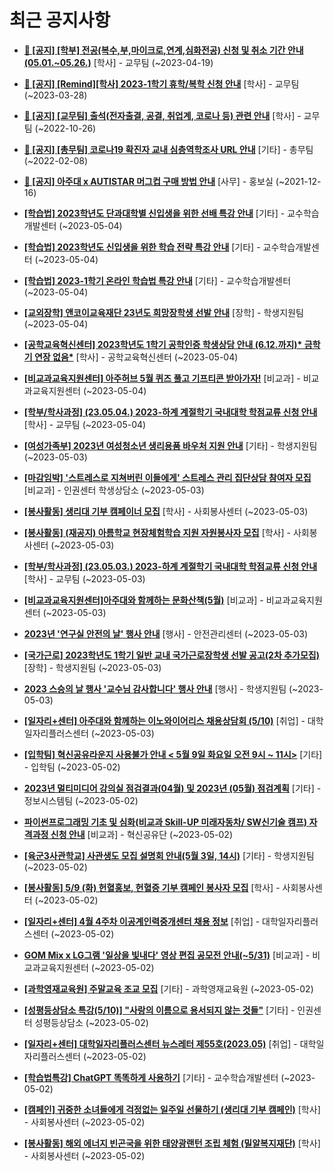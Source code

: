 # 최근 공지사항

* **[📌 [공지] [학부] 전공(복수,부,마이크로,연계,심화전공) 신청 및 취소 기간 안내 (05.01.~05.26.)](http://ajou.ac.kr/kr/ajou/notice.do?mode=view&amp;articleNo=213679&amp;article.offset=0&amp;articleLimit=30)**
 [학사] - 교무팀 (~2023-04-19)

* **[📌 [공지] [Remind][학사] 2023-1학기 휴학/복학 신청 안내](http://ajou.ac.kr/kr/ajou/notice.do?mode=view&amp;articleNo=212711&amp;article.offset=0&amp;articleLimit=30)**
 [학사] - 교무팀 (~2023-03-28)

* **[📌 [공지] [교무팀] 출석(전자출결, 공결, 취업계, 코로나 등) 관련 안내](http://ajou.ac.kr/kr/ajou/notice.do?mode=view&amp;articleNo=205552&amp;article.offset=0&amp;articleLimit=30)**
 [학사] - 교무팀 (~2022-10-26)

* **[📌 [공지] [총무팀] 코로나19 확진자 교내 심층역학조사 URL 안내](http://ajou.ac.kr/kr/ajou/notice.do?mode=view&amp;articleNo=180493&amp;article.offset=0&amp;articleLimit=30)**
 [기타] - 총무팀 (~2022-02-08)

* **[📌 [공지] 아주대 x AUTISTAR 머그컵 구매 방법 안내](http://ajou.ac.kr/kr/ajou/notice.do?mode=view&amp;articleNo=147976&amp;article.offset=0&amp;articleLimit=30)**
 [사무] - 홍보실 (~2021-12-16)

* **[[학습법] 2023학년도 단과대학별 신입생을 위한 선배 특강 안내](http://ajou.ac.kr/kr/ajou/notice.do?mode=view&amp;articleNo=214220&amp;article.offset=0&amp;articleLimit=30)**
 [기타] - 교수학습개발센터 (~2023-05-04)

* **[[학습법] 2023학년도 신입생을 위한 학습 전략 특강 안내](http://ajou.ac.kr/kr/ajou/notice.do?mode=view&amp;articleNo=214219&amp;article.offset=0&amp;articleLimit=30)**
 [기타] - 교수학습개발센터 (~2023-05-04)

* **[[학습법] 2023-1학기 온라인 학습법 특강 안내](http://ajou.ac.kr/kr/ajou/notice.do?mode=view&amp;articleNo=214218&amp;article.offset=0&amp;articleLimit=30)**
 [기타] - 교수학습개발센터 (~2023-05-04)

* **[[교외장학] 앤코이교육재단 23년도 희망장학생 선발 안내](http://ajou.ac.kr/kr/ajou/notice.do?mode=view&amp;articleNo=214213&amp;article.offset=0&amp;articleLimit=30)**
 [장학] - 학생지원팀 (~2023-05-04)

* **[[공학교육혁신센터] 2023학년도 1학기 공학인증 학생상담 안내 (6.12.까지)* 금학기 연장 없음*](http://ajou.ac.kr/kr/ajou/notice.do?mode=view&amp;articleNo=214210&amp;article.offset=0&amp;articleLimit=30)**
 [학사] - 공학교육혁신센터 (~2023-05-04)

* **[[비교과교육지원센터] 아주허브 5월 퀴즈 풀고 기프티콘 받아가자!](http://ajou.ac.kr/kr/ajou/notice.do?mode=view&amp;articleNo=214209&amp;article.offset=0&amp;articleLimit=30)**
 [비교과] - 비교과교육지원센터 (~2023-05-04)

* **[[학부/학사과정] (23.05.04.) 2023-하계 계절학기 국내대학 학점교류 신청 안내](http://ajou.ac.kr/kr/ajou/notice.do?mode=view&amp;articleNo=214206&amp;article.offset=0&amp;articleLimit=30)**
 [학사] - 교무팀 (~2023-05-04)

* **[[여성가족부] 2023년 여성청소년 생리용품 바우처 지원 안내](http://ajou.ac.kr/kr/ajou/notice.do?mode=view&amp;articleNo=214198&amp;article.offset=0&amp;articleLimit=30)**
 [기타] - 학생지원팀 (~2023-05-03)

* **[[마감임박] &#x27;스트레스로 지쳐버린 이들에게&#x27; 스트레스 관리 집단상담 참여자 모집](http://ajou.ac.kr/kr/ajou/notice.do?mode=view&amp;articleNo=214191&amp;article.offset=0&amp;articleLimit=30)**
 [비교과] - 인권센터 학생상담소 (~2023-05-03)

* **[[봉사활동] 생리대 기부 캠페이너 모집](http://ajou.ac.kr/kr/ajou/notice.do?mode=view&amp;articleNo=214188&amp;article.offset=0&amp;articleLimit=30)**
 [학사] - 사회봉사센터 (~2023-05-03)

* **[[봉사활동] (재공지) 아름학교 현장체험학습 지원 자원봉사자 모집](http://ajou.ac.kr/kr/ajou/notice.do?mode=view&amp;articleNo=214187&amp;article.offset=0&amp;articleLimit=30)**
 [학사] - 사회봉사센터 (~2023-05-03)

* **[[학부/학사과정] (23.05.03.) 2023-하계 계절학기 국내대학 학점교류 신청 안내](http://ajou.ac.kr/kr/ajou/notice.do?mode=view&amp;articleNo=214183&amp;article.offset=0&amp;articleLimit=30)**
 [학사] - 교무팀 (~2023-05-03)

* **[[비교과교육지원센터]아주대와 함께하는 문화산책(5월)](http://ajou.ac.kr/kr/ajou/notice.do?mode=view&amp;articleNo=214182&amp;article.offset=0&amp;articleLimit=30)**
 [비교과] - 비교과교육지원센터 (~2023-05-03)

* **[2023년 &#x27;연구실 안전의 날&#x27; 행사 안내](http://ajou.ac.kr/kr/ajou/notice.do?mode=view&amp;articleNo=214181&amp;article.offset=0&amp;articleLimit=30)**
 [행사] - 안전관리센터 (~2023-05-03)

* **[[국가근로] 2023학년도 1학기 일반 교내 국가근로장학생 선발 공고(2차 추가모집)](http://ajou.ac.kr/kr/ajou/notice.do?mode=view&amp;articleNo=214175&amp;article.offset=0&amp;articleLimit=30)**
 [장학] - 학생지원팀 (~2023-05-03)

* **[2023 스승의 날 행사 &#x27;교수님 감사합니다&#x27; 행사 안내](http://ajou.ac.kr/kr/ajou/notice.do?mode=view&amp;articleNo=214174&amp;article.offset=0&amp;articleLimit=30)**
 [행사] - 학생지원팀 (~2023-05-03)

* **[[일자리+센터] 아주대와 함께하는 이노와이어리스 채용상담회 (5/10)](http://ajou.ac.kr/kr/ajou/notice.do?mode=view&amp;articleNo=214163&amp;article.offset=0&amp;articleLimit=30)**
 [취업] - 대학일자리플러스센터 (~2023-05-03)

* **[[입학팀] 혁신공유라운지 사용불가 안내 &lt; 5월 9일 화요일 오전 9시 ~ 11시&gt;](http://ajou.ac.kr/kr/ajou/notice.do?mode=view&amp;articleNo=214157&amp;article.offset=0&amp;articleLimit=30)**
 [기타] - 입학팀 (~2023-05-02)

* **[2023년 멀티미디어 강의실 점검결과(04월) 및 2023년 (05월) 점검계획](http://ajou.ac.kr/kr/ajou/notice.do?mode=view&amp;articleNo=214151&amp;article.offset=0&amp;articleLimit=30)**
 [기타] - 정보시스템팀 (~2023-05-02)

* **[파이썬프로그래밍 기초 및 심화(비교과 Skill-UP 미래자동차/ SW신기술 캠프) 자격과정 신청 안내](http://ajou.ac.kr/kr/ajou/notice.do?mode=view&amp;articleNo=214147&amp;article.offset=0&amp;articleLimit=30)**
 [비교과] - 혁신공유단 (~2023-05-02)

* **[[육군3사관학교] 사관생도 모집 설명회 안내(5월 3일, 14시)](http://ajou.ac.kr/kr/ajou/notice.do?mode=view&amp;articleNo=214146&amp;article.offset=0&amp;articleLimit=30)**
 [기타] - 학생지원팀 (~2023-05-02)

* **[[봉사활동] 5/9 (화) 헌혈홍보, 헌혈증 기부 캠페인 봉사자 모집](http://ajou.ac.kr/kr/ajou/notice.do?mode=view&amp;articleNo=214144&amp;article.offset=0&amp;articleLimit=30)**
 [학사] - 사회봉사센터 (~2023-05-02)

* **[[일자리+센터] 4월 4주차 이공계인력중개센터 채용 정보](http://ajou.ac.kr/kr/ajou/notice.do?mode=view&amp;articleNo=214143&amp;article.offset=0&amp;articleLimit=30)**
 [취업] - 대학일자리플러스센터 (~2023-05-02)

* **[GOM Mix x LG그램 &#x27;일상을 빛내다&#x27; 영상 편집 공모전 안내(~5/31)](http://ajou.ac.kr/kr/ajou/notice.do?mode=view&amp;articleNo=214133&amp;article.offset=0&amp;articleLimit=30)**
 [비교과] - 비교과교육지원센터 (~2023-05-02)

* **[[과학영재교육원] 주말교육 조교 모집](http://ajou.ac.kr/kr/ajou/notice.do?mode=view&amp;articleNo=214126&amp;article.offset=0&amp;articleLimit=30)**
 [기타] - 과학영재교육원 (~2023-05-02)

* **[[성평등상담소 특강(5/10)] &quot;사랑의 이름으로 용서되지 않는 것들&quot;](http://ajou.ac.kr/kr/ajou/notice.do?mode=view&amp;articleNo=214124&amp;article.offset=0&amp;articleLimit=30)**
 [기타] - 인권센터 성평등상담소 (~2023-05-02)

* **[[일자리+센터] 대학일자리플러스센터 뉴스레터 제55호(2023.05)](http://ajou.ac.kr/kr/ajou/notice.do?mode=view&amp;articleNo=214122&amp;article.offset=0&amp;articleLimit=30)**
 [취업] - 대학일자리플러스센터 (~2023-05-02)

* **[[학습법특강] ChatGPT 똑똑하게 사용하기](http://ajou.ac.kr/kr/ajou/notice.do?mode=view&amp;articleNo=214119&amp;article.offset=0&amp;articleLimit=30)**
 [기타] - 교수학습개발센터 (~2023-05-02)

* **[[캠페인] 귀중한 소녀들에게 걱정없는 일주일 선물하기 (생리대 기부 캠페인)](http://ajou.ac.kr/kr/ajou/notice.do?mode=view&amp;articleNo=214110&amp;article.offset=0&amp;articleLimit=30)**
 [학사] - 사회봉사센터 (~2023-05-02)

* **[[봉사활동] 해외 에너지 빈곤국을 위한 태양광랜턴 조립 체험 (밀알복지재단)](http://ajou.ac.kr/kr/ajou/notice.do?mode=view&amp;articleNo=214108&amp;article.offset=0&amp;articleLimit=30)**
 [학사] - 사회봉사센터 (~2023-05-02)
